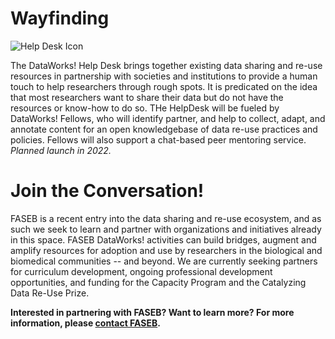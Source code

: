 # Wayfinding

![Help Desk Icon](https://user-images.githubusercontent.com/90872869/133942517-2cdcb377-500a-45c8-8737-e5e9cd8e8845.png "DataWorks Help Desk Icon")

The DataWorks! Help Desk brings together existing data sharing and re-use resources in partnership with societies and institutions to provide a human touch to help researchers through rough spots. It is predicated on the idea that most researchers want to share their data but do not have the resources or know-how to do so. THe HelpDesk will be fueled by DataWorks! Fellows, who will identify partner, and help to collect, adapt, and annotate content for an open knowledgebase of data re-use practices and policies.  Fellows will also support a chat-based peer mentoring service. *Planned launch in 2022.*

# Join the Conversation!

FASEB is a recent entry into the data sharing and re-use ecosystem, and as such  we seek to learn and partner with organizations and initiatives already in this space.  FASEB DataWorks! activities can build bridges, augment and amplify resources for adoption and use by researchers in the biological and biomedical communities -- and beyond.  We are currently seeking partners for curriculum development, ongoing professional development opportunities, and funding for the Capacity Program and the Catalyzing Data Re-Use Prize.

**Interested in partnering with FASEB? Want to learn more?  For more information, please [contact FASEB](https://faseb.org/About-FASEB/Contact-FASEB).**

